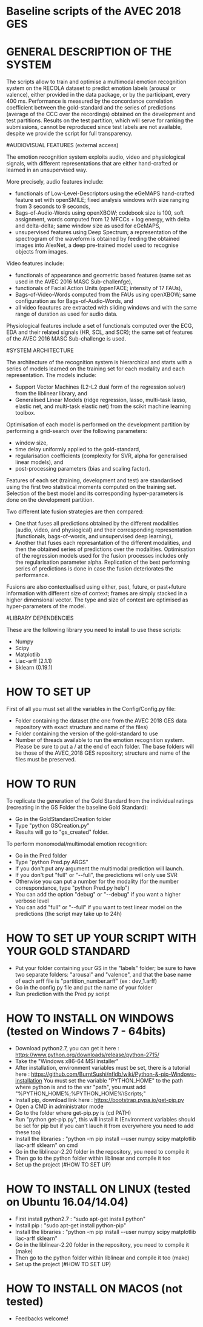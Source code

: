 # Baseline scripts of the AVEC 2018 GES

# GENERAL DESCRIPTION OF THE SYSTEM

The scripts allow to train and optimise a multimodal emotion recognition system on the RECOLA dataset to predict emotion labels (arousal or valence), either provided in the data package, or by the participant, every 400 ms. 
Performance is measured by the concordance correlation coefficient between the gold-standard and the series of predictions (average of the CCC over the recordings) obtained on the development and test partitions. 
Results on the test partition, which will serve for ranking the submissions, cannot be reproduced since test labels are not available, despite we provide the script for full transparency.

#AUDIOVISUAL FEATURES (external access)

The emotion recognition system exploits audio, video and physiological signals, with different representations that are either hand-crafted or learned in an unsupervised way. 

More precisely, audio features include:
- functionals of Low-Level-Descriptors using the eGeMAPS hand-crafted feature set with openSMILE; fixed analysis windows with size ranging from 3 seconds to 9 seconds,
- Bags-of-Audio-Words using openXBOW; codebook size is 100, soft assignment, words computed from 12 MFCCs + log energy, with delta and delta-delta; same window size as used for eGeMAPS,
- unsupervised features using Deep Spectrum; a representation of the spectrogram of the waveform is obtained by feeding the obtained images into AlexNet, a deep pre-trained model used to recognise objects from images. 

Video features include:
- functionals of appearance and geometric based features (same set as used in the AVEC 2016 MASC Sub-challenfge),
- functionals of Facial Action Units (openFACE; intensity of 17 FAUs),
- Bags-of-Video-Words computed from the FAUs using openXBOW; same configuration as for Bags-of-Audio-Words, and
- all video feautures are extracted with sliding windows and with the same range of duration as used for audio data. 

Physiological features include a set of functionals computed over the ECG, EDA and their related signals (HR, SCL, and SCR); the same set of features of the AVEC 2016 MASC Sub-challenge is used.

#SYSTEM ARCHITECTURE

The architecture of the recognition system is hierarchical and starts with a series of models learned on the training set for each modality and each representation. 
The models include: 
- Support Vector Machines (L2-L2 dual form of the regression solver) from the liblinear library, and  
- Generalised Linear Models (ridge regression, lasso, multi-task lasso, elastic net, and multi-task elastic net) from the scikit machine learning toolbox. 

Optimisation of each model is performed on the development partition by performing a grid-search over the following parameters: 
- window size, 
- time delay uniformly applied to the gold-standard, 
- regularisation coefficients (complexity for SVR, alpha for generalised linear models), and 
- post-processing parameters (bias and scaling factor).

Features of each set (training, development and test) are standardised using the first two statistical moments computed on the training set. Selection of the best model and its corresponding hyper-parameters is done on the development partition. 

Two different late fusion strategies are then compared: 
- One that fuses all predictions obtained by the different modalities (audio, video, and physiogical) and their corresponding representation (functionals, bags-of-words, and unsupervised deep learning), 
- Another that fuses each represantation of the different modalities, and then the obtained series of predictions over the modalities. 
Optimisation of the regression models used for the fusion processes includes only the regularisation parameter alpha. 
Replication of the best performing series of predictions is done in case the fusion deteriorates the performance.

Fusions are also contextualised using either, past, future, or past+future information with different size of context; frames are simply stacked in a higher dimensional vector. The type and size of context are optimised as hyper-parameters of the model.

#LIBRARY DEPENDENCIES

These are the following library you need to install to use these scripts:
- Numpy
- Scipy
- Matplotlib
- Liac-arff (2.1.1)
- Sklearn (0.19.1)

# HOW TO SET UP

First of all you must set all the variables in the Config/Config.py file:
- Folder containing the dataset (the one from the AVEC 2018 GES data repository with exact structure and name of the files)
- Folder containing the version of the gold-standard to use
- Number of threads available to run the emotion recognition system.
Please be sure to put a / at the end of each folder.
The base folders will be those of the AVEC_2018 GES repository; structure and name of the files must be preserved.

# HOW TO RUN

To replicate the generation of the Gold Standard from the individual ratings (recreating in the GS Folder the baseline Gold Standard):
- Go in the GoldStandardCreation folder
- Type "python GSCreation.py"
- Results will go to "gs_created" folder.

To perform monomodal/multimodal emotion recognition:
- Go in the Pred folder
- Type "python Pred.py ARGS"
- If you don't put any argument the multimodal prediction will launch.
- If you don't put "full" or "--full", the predictions will only use SVR
- Otherwise you can put a number for the modality (for the number correspondance, type "python Pred.py help")
- You can add the option "debug" or "--debug" if you want a higher verbose level
- You can add "full" or "--full" if you want to test linear model on the predictions (the script may take up to 24h)

# HOW TO SET UP YOUR SCRIPT WITH YOUR GOLD STANDARD

- Put your folder containing your GS in the "labels" folder; be sure to have two separate folders: "arousal" and "valence", and that the base name of each arff file is "partition_number.arff" (ex : dev_1.arff)
- Go in the config.py file and put the name of your folder 
- Run prediction with the Pred.py script

# HOW TO INSTALL ON WINDOWS (tested on Windows 7 - 64bits)

- Download python2.7, you can get it here : https://www.python.org/downloads/release/python-2715/
- Take the "Windows x86-64 MSI installer"
- After installation, environment variables must be set, there is a tutorial here : https://github.com/BurntSushi/nfldb/wiki/Python-&-pip-Windows-installation
  You must set the variable "PYTHON_HOME" to the path where python is and to the var "path", you must add "%PYTHON_HOME%;%PYTHON_HOME%\Scripts\;"
- Install pip, download link here : https://bootstrap.pypa.io/get-pip.py
- Open a CMD in administrator mode
- Go to the folder where get-pip.py is (cd PATH)
- Run "python get-pip.py", this will install it (Environment variables should be set for pip but if you can't lauch it from everywhere you need to add these too)
- Install the libraries : "python -m pip install --user numpy scipy matplotlib liac-arff sklearn" on cmd
- Go in the liblinear-2.20 folder in the repository, you need to compile it
- Then go to the python folder within liblinear and compile it too
- Set up the project (#HOW TO SET UP)

# HOW TO INSTALL ON LINUX (tested on Ubuntu 16.04/14.04)

- First install python2.7 : "sudo apt-get install python"
- Install pip : "sudo apt-get install python-pip"
- Install the libraries : "python -m pip install --user numpy scipy matplotlib liac-arff sklearn"
- Go in the liblinear-2.20 folder in the repository, you need to compile it (make)
- Then go to the python folder within liblinear and compile it too (make)
- Set up the project (#HOW TO SET UP)

# HOW TO INSTALL ON MACOS (not tested)

- Feedbacks welcome!

